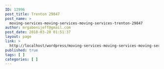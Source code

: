 ```yaml
---
ID: 12996
post_title: Trenton 29847
post_name: >
  moving-services-moving-services-moving-services-trenton-29847
author: mrgabonijeff@gmail.com
post_date: 2018-03-28 01:51:37
layout: page
link: >
  http://localhost/wordpress/moving-services-moving-services-moving-services-trenton-29847/
published: true
tags: [ ]
categories: [ ]
---
```

